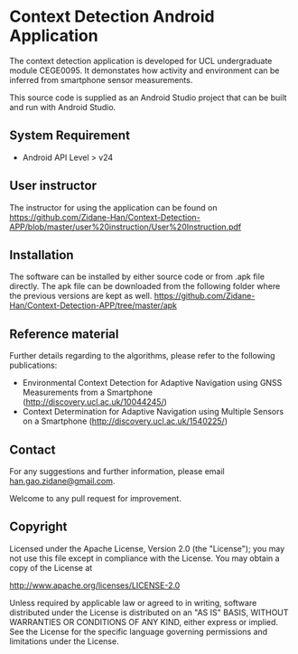 # Context Detection Android Application
The context detection application is developed for UCL undergraduate module CEGE0095. It demonstates how activity and environment can be inferred from smartphone sensor measurements.

This source code is supplied as an Android Studio project that can be built and run with Android Studio.

## System Requirement
- Android API Level > v24

## User instructor
The instructor for using the application can be found on 
https://github.com/Zidane-Han/Context-Detection-APP/blob/master/user%20instruction/User%20Instruction.pdf

## Installation
The software can be installed by either source code or from .apk file directly.
The apk file can be downloaded from the following folder where the previous versions are kept as well.
https://github.com/Zidane-Han/Context-Detection-APP/tree/master/apk

## Reference material
Further details regarding to the algorithms, please refer to the following publications:
- Environmental Context Detection for Adaptive Navigation using GNSS Measurements from a Smartphone (http://discovery.ucl.ac.uk/10044245/)
- Context Determination for Adaptive Navigation using Multiple Sensors on a Smartphone (http://discovery.ucl.ac.uk/1540225/)

## Contact
For any suggestions and further information, please email han.gao.zidane@gmail.com.

Welcome to any pull request for improvement.

## Copyright
Licensed under the Apache License, Version 2.0 (the "License"); you may not use this file except in compliance with the License. You may obtain a copy of the License at

http://www.apache.org/licenses/LICENSE-2.0

Unless required by applicable law or agreed to in writing, software distributed under the License is distributed on an "AS IS" BASIS, WITHOUT WARRANTIES OR CONDITIONS OF ANY KIND, either express or implied. See the License for the specific language governing permissions and limitations under the License.

